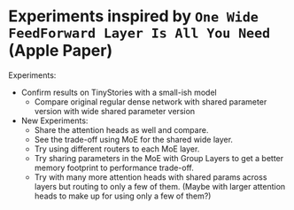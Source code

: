 # Experiments inspired by `One Wide FeedForward Layer Is All You Need` (Apple Paper)

Experiments:

- Confirm results on TinyStories with a small-ish model
  - Compare original regular dense network with shared parameter version with wide shared parameter version
- New Experiments:
  - Share the attention heads as well and compare.
  - See the trade-off using MoE for the shared wide layer.
  - Try using different routers to each MoE layer.
  - Try sharing parameters in the MoE with Group Layers to get a better memory footprint to performance trade-off.
  - Try with many more attention heads with shared params across layers but routing to only a few of them. (Maybe with larger attention heads to make up for using only a few of them?)
